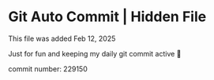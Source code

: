 # Git Auto Commit | Hidden File

This file was added Feb 12, 2025

Just for fun and keeping my daily git commit active 🤪

commit number: 229150
